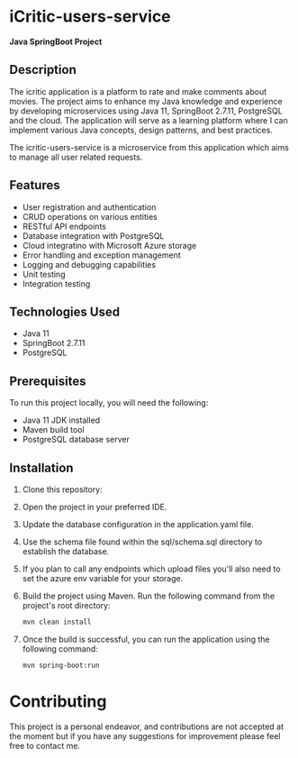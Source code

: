 # iCritic-users-service

**Java SpringBoot Project**

## Description

The icritic application is a platform to rate and make comments about movies. The project aims to enhance my Java knowledge and experience by developing microservices using Java 11, SpringBoot 2.7.11, PostgreSQL and the cloud. The application will serve as a learning platform where I can implement various Java concepts, design patterns, and best practices.

The icritic-users-service is a microservice from this application which aims to manage all user related requests.
## Features

- User registration and authentication
- CRUD operations on various entities
- RESTful API endpoints
- Database integration with PostgreSQL
- Cloud integratino with Microsoft Azure storage
- Error handling and exception management
- Logging and debugging capabilities
- Unit testing
- Integration testing

## Technologies Used

- Java 11
- SpringBoot 2.7.11
- PostgreSQL

## Prerequisites

To run this project locally, you will need the following:

- Java 11 JDK installed
- Maven build tool
- PostgreSQL database server

## Installation

1. Clone this repository:

2. Open the project in your preferred IDE.

3. Update the database configuration in the application.yaml file.

4. Use the schema file found within the sql/schema.sql directory to establish the database. 

5. If you plan to call any endpoints which upload files you'll also need to set the azure env variable for your storage.

6. Build the project using Maven. Run the following command from the project's root directory:
   ```bash
   mvn clean install
7. Once the build is successful, you can run the application using the following command:
   ```bash
   mvn spring-boot:run

# Contributing
This project is a personal endeavor, and contributions are not accepted at the moment but if you have any suggestions for improvement please feel free to contact me.
